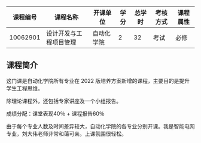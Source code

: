 | 课程编号 | 课程名称               | 开课单位   | 学分 | 总学时 | 考核方式 | 课程属性 |
|----------|------------------------|------------|------|--------|----------|----------|
| 10062901 | 设计开发与工程项目管理 | 自动化学院 | 2    | 32     | 考试     | 必修     |


## 课程简介

这门课是自动化学院所有专业在 2022 版培养方案新增的课程，主要目的是提升学生工程思维。

除理论课程外，还包括专家讲座及一个小组报告。 

成绩分配：课堂表现40％ + 课程报告60％



由于每个专业人数及时间差异较大，自动化学院的各专业分别开课。我是智能电网专业，刘大伟老师非常和蔼可亲。上课氛围很轻松。




